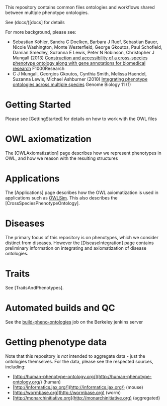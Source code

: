 This repository contains common files ontologies and workflows shared
between multiple phenotype ontologies.

See (docs/)[docs] for details

For more background, please see:

 * Sebastian Köhler, Sandra C Doelken, Barbara J Ruef, Sebastian Bauer, Nicole Washington, Monte Westerfield, George Gkoutos, Paul Schofield, Damian Smedley, Suzanna E Lewis, Peter N Robinson, Christopher J Mungall (2013) [Construction and accessibility of a cross-species phenotype ontology along with gene annotations for biomedical research](http://f1000research.com/articles/2-30/v1) F1000Research
 * C J Mungall, Georgios Gkoutos, Cynthia Smith, Melissa Haendel, Suzanna Lewis, Michael Ashburner (2010) [Integrating phenotype ontologies across multiple species](http://genomebiology.com/2010/11/1/R2) Genome Biology 11 (1)

Getting Started
===============

Please see [GettingStarted] for details on how to work with the OWL
files

OWL axiomatization
==================

The [OWLAxiomatization] page describes how we represent phenotypes in
OWL, and how we reason with the resulting structures

Applications
============

The [Applications] page describes how the OWL axiomatization is used in
applications such as [OWLSim](http://owlsim.org). This also describes
the [CrossSpeciesPhenotypeOntology].

Diseases
========

The primary focus of this repository is on phenotypes, which we consider
distinct from diseases. However the [DiseaseIntegration] page contains
preliminary information on integrating and axiomatization of disease
ontologies.

Traits
======

See [TraitsAndPhenotypes].

Automated builds and QC
=======================

See the
[build-pheno-ontologies](http://build.berkeleybop.org/job/build-pheno-ontologies)
job on the Berkeley jenkins server

Getting phenotype data
======================

Note that this repository is *not* intended to aggregate data - just
the ontologies themselves. For the data, please see the respected
sources, including:

 * [http://human-phenotype-ontology.org/](http://human-phenotype-ontology.org/) (human)
 * [http://informatics.jax.org/](http://informatics.jax.org/) (mouse)
 * [http://wormbase.org](http://wormbase.org) (worm)
 * [http://monarchinitiative.org](http://monarchinitiative.org) (aggregated)
